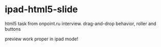 # ipad-html5-slide
html5 task from onpoint.ru interview. drag-and-drop behavior, roller and buttons

preview work proper in ipad mode!
